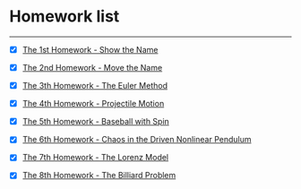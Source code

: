 # Homework list



---

- [x] [The 1st Homework - Show the Name][1]
- [x] [The 2nd Homework - Move the Name][2]
- [x] [The 3th Homework - The Euler Method][3]
- [x] [The 4th Homework - Projectile Motion][4]
- [x] [The 5th Homework - Baseball with Spin][5]
- [x] [The 6th Homework - Chaos in the Driven Nonlinear Pendulum][6]
- [x] [The 7th Homework - The Lorenz Model][7]
- [x] [The 8th Homework - The Billiard Problem][8]


  [1]: https://www.zybuluo.com/Ylllllax/note/880841
  [2]: https://www.zybuluo.com/Ylllllax/note/893718
  [3]: https://www.zybuluo.com/Ylllllax/note/900654
  [4]: https://www.zybuluo.com/Ylllllax/note/911867
  [5]: https://www.zybuluo.com/Ylllllax/note/920763
  [6]: https://www.zybuluo.com/Ylllllax/note/927311
  [7]: https://www.zybuluo.com/Ylllllax/note/937391
  [8]: https://www.zybuluo.com/Ylllllax/note/944726
